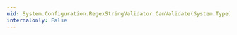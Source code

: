 ```yaml
---
uid: System.Configuration.RegexStringValidator.CanValidate(System.Type)
internalonly: False
---
```

